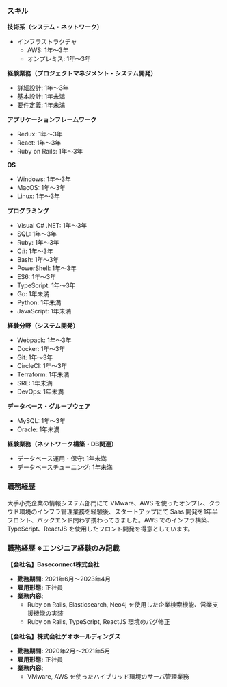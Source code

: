 ### スキル

**技術系（システム・ネットワーク）**

- インフラストラクチャ
  - AWS: 1年〜3年
  - オンプレミス: 1年〜3年

**経験業務（プロジェクトマネジメント・システム開発）**

- 詳細設計: 1年〜3年
- 基本設計: 1年未満
- 要件定義: 1年未満

**アプリケーションフレームワーク**

- Redux: 1年〜3年
- React: 1年〜3年
- Ruby on Rails: 1年〜3年

**OS**

- Windows: 1年〜3年
- MacOS: 1年〜3年
- Linux: 1年〜3年

**プログラミング**

- Visual C# .NET: 1年〜3年
- SQL: 1年〜3年
- Ruby: 1年〜3年
- C#: 1年〜3年
- Bash: 1年〜3年
- PowerShell: 1年〜3年
- ES6: 1年〜3年
- TypeScript: 1年〜3年
- Go: 1年未満
- Python: 1年未満
- JavaScript: 1年未満

**経験分野（システム開発）**

- Webpack: 1年〜3年
- Docker: 1年〜3年
- Git: 1年〜3年
- CircleCI: 1年〜3年
- Terraform: 1年未満
- SRE: 1年未満
- DevOps: 1年未満

**データベース・グループウェア**

- MySQL: 1年〜3年
- Oracle: 1年未満

**経験業務（ネットワーク構築・DB関連）**

- データベース運用・保守: 1年未満
- データベースチューニング: 1年未満

### 職務経歴

大手小売企業の情報システム部門にて VMware、AWS を使ったオンプレ、クラウド環境のインフラ管理業務を経験後、スタートアップにて Saas 開発を1年半フロント、バックエンド問わず携わってきました。AWS でのインフラ構築、TypeScript、ReactJS を使用したフロント開発を得意としています。

### 職務経歴 ※エンジニア経験のみ記載

**【会社名】Baseconnect株式会社**
- **勤務期間:** 2021年6月〜2023年4月
- **雇用形態:** 正社員
- **業務内容:**
  - Ruby on Rails, Elasticsearch, Neo4j を使用した企業検索機能、営業支援機能の実装
  - Ruby on Rails, TypeScript, ReactJS 環境のバグ修正

**【会社名】株式会社ゲオホールディングス**
- **勤務期間:** 2020年2月〜2021年5月
- **雇用形態:** 正社員
- **業務内容:**
  - VMware, AWS を使ったハイブリッド環境のサーバ管理業務
 
